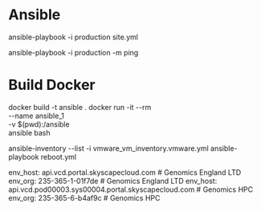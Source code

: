 # Ansible

ansible-playbook -i production site.yml

ansible-playbook -i production -m ping

# Build Docker
docker build -t ansible .
docker run -it --rm \
--name ansible_1 \
-v $(pwd):/ansible \
ansible bash

ansible-inventory --list -i vmware_vm_inventory.vmware.yml
ansible-playbook reboot.yml


env_host: api.vcd.portal.skyscapecloud.com # Genomics England LTD
env_org: 235-365-1-01f7de # Genomics England LTD
env_host: api.vcd.pod00003.sys00004.portal.skyscapecloud.com # Genomics HPC
env_org: 235-365-6-b4af9c # Genomics HPC

